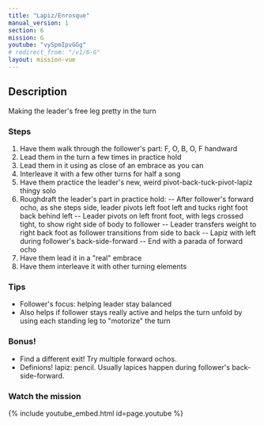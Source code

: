 ```yaml
---
title: "Lapiz/Enrosque"
manual_version: 1
section: 6
mission: G
youtube: "vySpmIpvGGg"
# redirect_from: "/v1/6-G"
layout: mission-vue
---
```




## Description

Making the leader's free leg pretty in the turn

### Steps

1. Have them walk through the follower's part: F, O, B, O, F handward 
2. Lead them in the turn a few times in practice hold
3. Lead them in it using as close of an embrace as you can
4. Interleave it with a few other turns for half a song
5. Have them practice the leader's new, weird pivot-back-tuck-pivot-lapiz thingy solo
6. Roughdraft the leader's part in practice hold: 
-- After follower's forward ocho, as she steps side, leader pivots left foot left and tucks right foot back behind left
-- Leader pivots on left front foot, with legs crossed tight, to show right side of body to follower
-- Leader transfers weight to right back foot as follower transitions from side to back
-- Lapiz with left during follower's back-side-forward
-- End with a parada of forward ocho
7. Have them lead it in a "real" embrace
8. Have them interleave it with other turning elements

### Tips

* Follower's focus: helping leader stay balanced
* Also helps if follower stays really active and helps the turn unfold by using each standing leg to "motorize" the turn

### Bonus!

* Find a different exit! Try multiple forward ochos. 
* Definions! lapiz: pencil. Usually lapices happen during follower's back-side-forward.

### Watch the mission

{% include youtube_embed.html id=page.youtube %}


